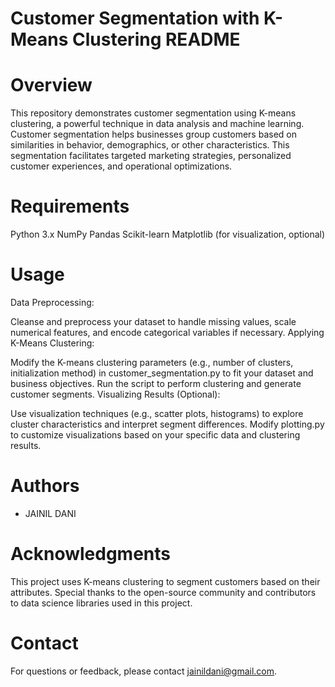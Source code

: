 # Customer Segmentation with K-Means Clustering README
  # Overview
This repository demonstrates customer segmentation using K-means clustering, a powerful technique in data analysis and machine learning. Customer segmentation helps businesses group customers based on similarities in behavior, demographics, or other characteristics. This segmentation facilitates targeted marketing strategies, personalized customer experiences, and operational optimizations.

 # Requirements
Python 3.x
NumPy
Pandas
Scikit-learn
Matplotlib (for visualization, optional)

  # Usage
Data Preprocessing:

Cleanse and preprocess your dataset to handle missing values, scale numerical features, and encode categorical variables if necessary.
Applying K-Means Clustering:

Modify the K-means clustering parameters (e.g., number of clusters, initialization method) in customer_segmentation.py to fit your dataset and business objectives.
Run the script to perform clustering and generate customer segments.
Visualizing Results (Optional):

Use visualization techniques (e.g., scatter plots, histograms) to explore cluster characteristics and interpret segment differences.
Modify plotting.py to customize visualizations based on your specific data and clustering results.


# Authors
 - JAINIL DANI

 # Acknowledgments
 This project uses K-means clustering to segment customers based on their attributes.
 Special thanks to the open-source community and contributors to data science libraries used in this project.

 # Contact
For questions or feedback, please contact jainildani@gmail.com.
